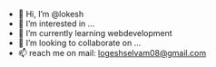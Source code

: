 - 👋 Hi, I’m @lokesh
- 👀 I’m interested in ...
- 🌱 I’m currently learning webdevelopment
- 💞️ I’m looking to collaborate on ...
- 📫 reach me on mail: logeshselvam08@gmail.com

<!---
lokesh081/lokesh081 is a ✨ special ✨ repository because its `README.md` (this file) appears on your GitHub profile.
You can click the Preview link to take a look at your changes.
--->
